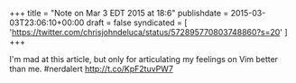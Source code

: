 +++
title = "Note on Mar 3 EDT 2015 at 18:6"
publishdate = 2015-03-03T23:06:10+00:00
draft = false
syndicated = [ 'https://twitter.com/chrisjohndeluca/status/572895770803748860?s=20' ]
+++

I'm mad at this article, but only for articulating my feelings on Vim better than me. #nerdalert http://t.co/KpF2tuvPW7
